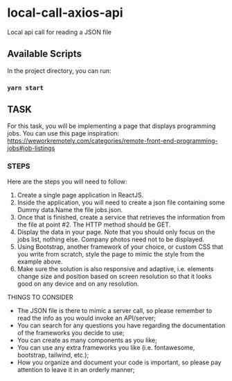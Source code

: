 # local-call-axios-api
Local api call for reading a JSON file

## Available Scripts

In the project directory, you can run:

### `yarn start`

## TASK
For this task, you will be implementing a page that displays programming jobs. You can use this page inspiration:
https://weworkremotely.com/categories/remote-front-end-programming-jobs#job-listings

### STEPS
Here are the steps you will need to follow:
1. Create a single page application in ReactJS.
2. Inside the application, you will need to create a json file containing some Dummy data.Name the file jobs.json.
3. Once that is finished, create a service that retrieves the information from the file at point #2. The HTTP method should be GET.
4. Display the data in your page. Note that you should only focus on the jobs list, nothing else. Company photos need not to be displayed.
5. Using Bootstrap, another framework of your choice, or custom CSS that you write from scratch, style the page to mimic the style from the example above.
6. Make sure the solution is also responsive and adaptive, i.e. elements change size and position based on screen resolution so that it looks good on any device and on any resolution.

THINGS TO CONSIDER
- The JSON file is there to mimic a server call, so please remember to read the info as you would invoke an API/server;
- You can search for any questions you have regarding the documentation of the frameworks you decide to use;
- You can create as many components as you like;
- You can use any extra frameworks you like (i.e. fontawesome, bootstrap, tailwind, etc.);
- How you organize and document your code is important, so please pay attention to leave it in an orderly manner;
